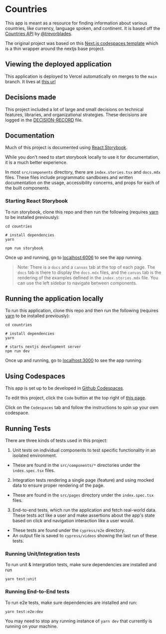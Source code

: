 # Countries

This app is meant as a resource for finding information about various countries,
like currency, language spoken, and continent. It is based off the
[Countries API](https://github.com/trevorblades/countries) by [@trevorblades](https://github.com/trevorblades).

The original project was based on this [Next.js codespaces template](https://github.com/github/codespaces-nextjs)
which is a thin wrapper around the nextjs base project.

## Viewing the deployed application

This application is deployed to Vercel automatically on merges to the `main`
branch. It lives at [this url](https://countries-takehome.vercel.app/)

## Decisions made

This project included a lot of large and small decisions on technical features,
libraries, and organizational strategies. These decisions are logged in the
[DECISION-RECORD](./DECISION-RECORD.md) file.

## Documentation

Much of this project is documented using [React Storybook](https://storybook.js.org).

While you don't need to start storybook locally to use it for documentation, it
is a much better experience.

In most `src/components` directory, there are `index.stories.tsx` and `docs.mdx` files.
These files include programmatic sandboxes and written documentation on the usage,
accessibility concerns, and props for each of the built components.

### Starting React Storybook

To run storybook, clone this repo and then run the following (requires
[yarn](https://yarnpkg.com/getting-started/install) to be installed previously):

```
cd countries

# install dependencies
yarn

npm run storybook
```

Once up and running, go to [localhost:6006](http://localhost:6006) to see the
app running.

> Note: There is a `docs` and a `canvas` tab at the top of each page. The `docs`
> tab is there to display the `docs.mdx` files, and the `canvas` tab is the rendering
> of the examples defined in the `index.stories.mdx` file. You can use the left
> sidebar to navigate between components.

## Running the application locally

To run this application, clone this repo and then run the following (requires
[yarn](https://yarnpkg.com/getting-started/install) to be installed previously):

```
cd countries

# install dependencies
yarn

# starts nextjs development server
npm run dev
```

Once up and running, go to [localhost:3000](http://localhost:3000) to see the
app running.

## Using Codespaces

This app is set up to be developed in [Github Codespaces](https://github.com/features/codespaces).

To edit this project, click the `Code` button at the top right of [this page](https://github.com/JakeDawkins/countries).

Click on the `Codespaces` tab and follow the instructions to spin up your own codespace.

## Running Tests

There are three kinds of tests used in this project:

1. Unit tests on individual components to test specific functionality in an
   isolated environment.

- These are found in the `src/components/*` directories under the `index.spec.tsx` files.

2. Integration tests rendering a single page (feature) and using mocked data to
   ensure proper rendering of the page.

- These are found in the `src/pages` directory under the `index.spec.tsx` files.

3. End-to-end tests, which run the application and fetch real-world data. These
   tests act like a user and make assertions about the app's state based on click
   and navigation interaction like a user would.

- These tests are found under the `cypress/e2e` directory.
- An output file is saved to `cypress/videos` showing the last run of these tests.

### Running Unit/Integration tests

To run unit & intergration tests, make sure dependencies are installed and run

```
yarn test:unit
```

### Running End-to-End tests

To run e2e tests, make sure dependencies are installed and run:

```
yarn test:e2e:dev
```

You may need to stop any running instance of `yarn dev` that currently is running
on your machine.
